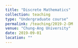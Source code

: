 ```yaml
---
title: "Discrete Mathematics"
collection: teaching
type: "Undergraduate course"
permalink: /teaching/2019-2-DM
venue: "Chung-Ang University"
date: 2019-09-01
location: ""
---
```

